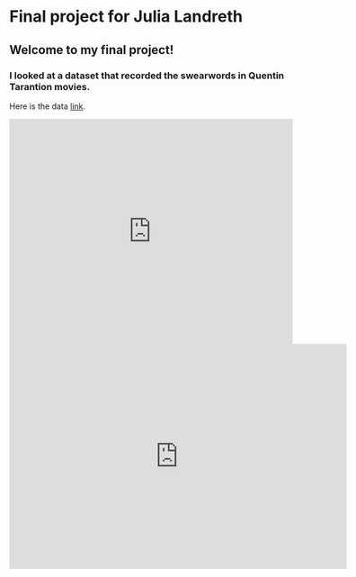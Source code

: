 # Final project for Julia Landreth

## Welcome to my final project!

### I looked at a dataset that recorded the swearwords in Quentin Tarantion movies. 

Here is the data [link](https://github.com/fivethirtyeight/data/tree/master/tarantino).

<iframe title="Profanity Over the Years" aria-label="chart" id="datawrapper-chart-YDdg5" src="https://datawrapper.dwcdn.net/YDdg5/1/" scrolling="no" frameborder="0" style="width: 0; min-width: 100% !important; border: none;" height="400"></iframe><script type="text/javascript">!function(){"use strict";window.addEventListener("message",(function(a){if(void 0!==a.data["datawrapper-height"])for(var e in a.data["datawrapper-height"]){var t=document.getElementById("datawrapper-chart-"+e)||document.querySelector("iframe[src*='"+e+"']");t&&(t.style.height=a.data["datawrapper-height"][e]+"px")}}))}();
</script>
<iframe title="Profanity Over the Years" aria-label="chart" id="datawrapper-chart-YDdg5" src="https://datawrapper.dwcdn.net/YDdg5/1/" scrolling="no" frameborder="0" style="border: none;" width="600" height="400"></iframe> 
